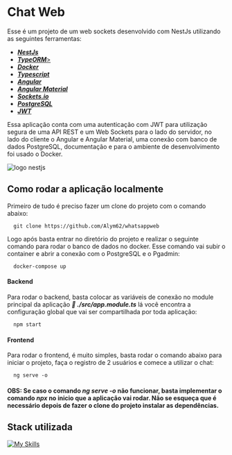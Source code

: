 
# Chat Web

Esse é um projeto de um web sockets desenvolvido com NestJs utilizando as seguintes ferramentas:
- <a href="https://nestjs.com">***NestJs***</a>
- <a href="https://typeorm.io">***TypeORM***></a>
- <a href="https://www.docker.com">***Docker***</a>
- <a href="https://www.typescriptlang.org">***Typescript***</a>
- <a href="https://angular.dev">***Angular***</a>
- <a href="https://material.angular.io">***Angular Material***</a>
- <a href="https://socket.io">***Sockets.io***</a>
- <a href="https://www.postgresql.org">***PostgreSQL***</a>
- <a href="https://jwt.io">***JWT***</a>

Essa aplicação conta com uma autenticação com JWT para utilização segura de uma API REST e um Web Sockets para o lado do servidor, no lado do cliente o Angular e Angular Material, uma conexão com banco de dados PostgreSQL, documentação e para o ambiente de desenvolvimento foi usado o Docker.

![logo nestjs](https://nestjs.com/logo-small-gradient.76616405.svg)

## Como rodar a aplicação localmente

Primeiro de tudo é preciso fazer um clone do projeto com o comando abaixo:
```github
  git clone https://github.com/Alym62/whatsappweb
```

Logo após basta entrar no diretório do projeto e realizar o seguinte comando para rodar o banco de dados no docker. Esse comando vai subir o container e abrir a conexão com o PostgreSQL e o Pgadmin:
```docker
  docker-compose up
```

#### Backend

Para rodar o backend, basta colocar as variáveis de conexão no module principal da aplicação ***📂 ./src/app.module.ts*** lá você encontra a configuração global que vai ser compartilhada por toda aplicação:
```npm
  npm start
```

#### Frontend

Para rodar o frontend, é muito simples, basta rodar o comando abaixo para iniciar o projeto, faça o registro de 2 usuários e comece a utilizar o chat:
```ng
  ng serve -o
```
#### OBS: Se caso o comando ***ng serve -o*** não funcionar, basta implementar o comando ***npx*** no inicio que a aplicação vai rodar. Não se esqueça que é necessário depois de fazer o clone do projeto instalar as dependências.

## Stack utilizada

[![My Skills](https://skillicons.dev/icons?i=ts,angular,nest,postgres,docker&perline=3)](https://skillicons.dev)


